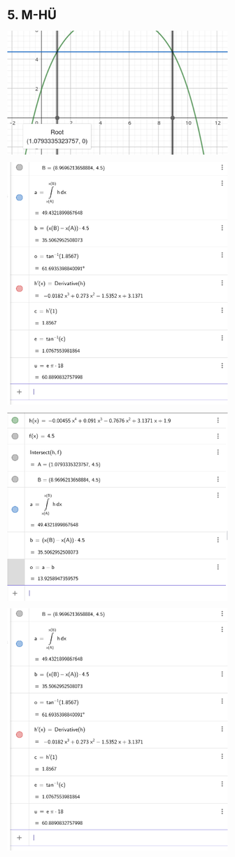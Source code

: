# 5. M-HÜ

![alt text](<Screenshot from 2024-10-21 18-12-52.png>)

![alt text](<Screenshot from 2024-10-21 18-35-13.png>)

![alt text](<Screenshot from 2024-10-21 18-21-42.png>)

![alt text](<Screenshot from 2024-10-21 18-35-13-1.png>)